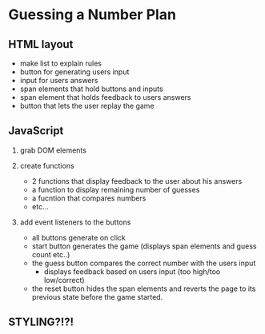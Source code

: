 # Guessing a Number Plan

## HTML layout

- make list to explain rules
- button for generating users input
- input for users answers
- span elements that hold buttons and inputs
- span element that holds feedback to users answers
- button that lets the user replay the game


## JavaScript

1. grab DOM elements

2. create functions 
    - 2 functions that display feedback to the user about his answers
    - a function to display remaining number of guesses
    - a fucntion that compares numbers
    - etc...
3. add event listeners to the buttons
    - all buttons generate on click
    - start button generates the game (displays span elements and guess count etc..)
    - the guess button compares the correct number with the users input
        * displays feedback based on users input (too high/too low/correct)
    - the reset button hides the span elements and reverts the page to its previous state before the game started. 
 






## STYLING?!?!
    

